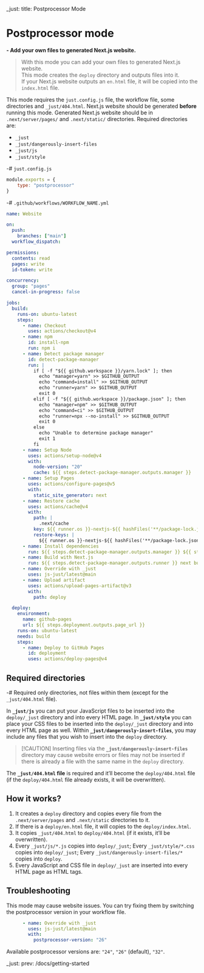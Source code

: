 _just: title: Postprocessor Mode
# Postprocessor mode
**- Add your own files to generated Next.js website.**

> With this mode you can add your own files to generated Next.js website. <br>This mode creates the `deploy` directory and outputs files into it.<br> If your Next.js website outputs an `en.html` file, it will be copied into the `index.html` file.

This mode requires the `just.config.js` file, the workflow file, some directories and `_just/404.html`.
Next.js website should be generated **before** running this mode.
Generated Next.js website should be in `.next/server/pages/` and `.next/static/` directories.
Required directories are:
- `_just`
- `_just/dangerously-insert-files`
- `_just/js`
- `_just/style`

-# `just.config.js`
```js
module.exports = {
    type: "postprocessor"
}
```
-# `.github/workflows/WORKFLOW_NAME.yml`
```yaml
name: Website

on:
  push:
    branches: ["main"]
  workflow_dispatch:

permissions:
  contents: read
  pages: write
  id-token: write

concurrency:
  group: "pages"
  cancel-in-progress: false

jobs:
  build:
    runs-on: ubuntu-latest
    steps:
      - name: Checkout
        uses: actions/checkout@v4
      - name: npm
        id: install-npm
        run: npm i
      - name: Detect package manager
        id: detect-package-manager
        run: |
          if [ -f "${{ github.workspace }}/yarn.lock" ]; then
            echo "manager=yarn" >> $GITHUB_OUTPUT
            echo "command=install" >> $GITHUB_OUTPUT
            echo "runner=yarn" >> $GITHUB_OUTPUT
            exit 0
          elif [ -f "${{ github.workspace }}/package.json" ]; then
            echo "manager=npm" >> $GITHUB_OUTPUT
            echo "command=ci" >> $GITHUB_OUTPUT
            echo "runner=npx --no-install" >> $GITHUB_OUTPUT
            exit 0
          else
            echo "Unable to determine package manager"
            exit 1
          fi
      - name: Setup Node
        uses: actions/setup-node@v4
        with:
          node-version: "20"
          cache: ${{ steps.detect-package-manager.outputs.manager }}
      - name: Setup Pages
        uses: actions/configure-pages@v5
        with:
          static_site_generator: next
      - name: Restore cache
        uses: actions/cache@v4
        with:
          path: |
            .next/cache
          key: ${{ runner.os }}-nextjs-${{ hashFiles('**/package-lock.json', '**/yarn.lock') }}-${{ hashFiles('**.[jt]s', '**.[jt]sx') }}
          restore-keys: |
            ${{ runner.os }}-nextjs-${{ hashFiles('**/package-lock.json', '**/yarn.lock') }}-
      - name: Install dependencies
        run: ${{ steps.detect-package-manager.outputs.manager }} ${{ steps.detect-package-manager.outputs.command }}
      - name: Build with Next.js
        run: ${{ steps.detect-package-manager.outputs.runner }} next build
      - name: Override with _just
        uses: js-just/latest@main
      - name: Upload artifact
        uses: actions/upload-pages-artifact@v3
        with:
          path: deploy

  deploy:
    environment:
      name: github-pages
      url: ${{ steps.deployment.outputs.page_url }}
    runs-on: ubuntu-latest
    needs: build
    steps:
      - name: Deploy to GitHub Pages
        id: deployment
        uses: actions/deploy-pages@v4
```

## Required directories
-# Required only directories, not files within them (except for the `_just/404.html` file).

In **`_just/js`** you can put your JavaScript files to be inserted into the `deploy/_just` directory and into every HTML page.
In **`_just/style`** you can place your CSS files to be inserted into the `deploy/_just` directory and into every HTML page as well.
Within **`_just/dangerously-insert-files`**, you may include any files that you wish to insert into the `deploy` directory.

> [!CAUTION] Inserting files via the **`_just/dangerously-insert-files`** directory may cause website errors or files may not be inserted if there is already a file with the same name in the `deploy` directory.

The **`_just/404.html` file** is required and it’ll become the `deploy/404.html` file (if the `deploy/404.html` file already exists, it will be overwritten).

## How it works?
1. It creates a `deploy` directory and copies every file from the `.next/server/pages` and `.next/static` directories to it.
2. If there is a `deploy/en.html` file, it will copies to the `deploy/index.html`.
3. It copies `_just/404.html` to `deploy/404.html` (if it exists, it’ll be overwritten).
4. Every `_just/js/*.js` copies into `deploy/_just`; Every `_just/style/*.css` copies into `deploy/_just`; Every `_just/dangerously-insert-files/*` copies into `deploy`.
5. Every JavaScript and CSS file in `deploy/_just` are inserted into every HTML page as HTML tags.

## Troubleshooting
This mode may cause website issues.
You can try fixing them by switching the postprocessor version in your workflow file.
```yaml
      - name: Override with _just
        uses: js-just/latest@main
        with:
          postprocessor-version: "26"
```
Available postprocessor versions are: `"24"`, `"26"` (default), `"32"`.

_just: prev: /docs/getting-started